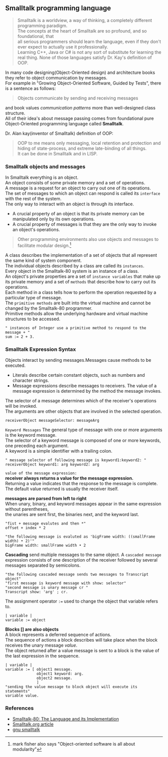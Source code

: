 ## Smalltalk programming language
> Smalltalk is a worldview, a way of thinking, a completely different programming paradigm.   
> The concepts at the heart of Smalltalk are so profound, and so foundational, that    
> all serious programmers should learn the language, even if they don't ever expect to actually use it professionally.     
> Learning C++, Java or C# is not any sort of substitute for learning the real thing. None of those languages satisfy Dr. Kay's definition of OOP.

In many code designing(Object-Oriented design) and architecture books they refer to object communication by messages.   
For example in "Growing Object-Oriented Software, Guided by Tests", there is a sentence as follows:
> Objects communicate by sending and receiving messages

and book values *communication patterns* more than well-designed class structure.   
All of their idea's about message passing comes from foundational pure Object-Oriented programming language called **Smalltalk**.  

Dr. Alan kay(inventor of Smalltalk) definition of OOP:
> OOP to me means only messaging, local retention and protection and hiding of state-process, and extreme late-binding of all things.    
> It can be done in Smalltalk and in LISP.

### Smalltalk objects and messages
In Smalltalk everything is an object.   
An object consists of some private memory and a set of operations.    
A message is a request for an object to carry out one of its operations.    
The set of messages to which an object can respond is called its `interface` with the rest of the system.   
The only way to interact with an object is through its interface.    
- A crucial property of an object is that its private memory can be manipulated only by its own operations.   
- A crucial property of messages is that they are the only way to invoke an object's operations.   
> Other programming environments also use objects and messages to facilitate modular design.[^1]

A class describes the implementation of a set of objects that all represent the same kind of system component.        
The individual objects described by a class are called its `instances`.    
Every object in the Smalltalk-80 system is an instance of a class.        
An object's private properties are a set of `instance variables` that make up its private memory and a set of `methods` that describe how to carry out its operations.   
Each method in a class tells how to perform the operation requested by a particular type of message.    
The `primitive methods` are built into the virtual machine and cannot be changed by the Smalltalk-80 programmer.    
Primitive methods allow the underlying hardware and virtual machine structures to be accessed.    
```smalltalk
" instances of Integer use a primitive method to respond to the message + "
sum := 2 + 3.
```
### Smalltalk Expression Syntax
Objects interact by sending messages.Messages cause methods to be executed.      
- Literals describe certain constant objects, such as numbers and character strings.
- Message expressions describe messages to receivers. The value of a
  message expression is determined by the method the message invokes.

The selector of a message determines which of the receiver's operations will be invoked.    
The arguments are other objects that are involved in the selected operation.
```smalltalk
receiverObject messageSelector: messageArg
```
`Keyword Messages` The general type of message with one or more arguments is the keyword message.    
The selector of a keyword message is composed of one or more keywords, one preceding each argument.    
A keyword is a simple identifier with a trailing colon.
```smalltalk
" message selector of following message is keyword1:keyword2: "
receiverObject keyword1: arg keyword2: arg
```
`value of the message expression:`    
**receiver always returns a value for the message expression.**   
Returning a value indicates that the response to the message is complete.    
The default value returned is usually the receiver itself.    

**messages are parsed from left to right**    
When unary, binary, and keyword messages appear in the same expression without parentheses,    
the unaries are sent first, the binaries next, and the keyword last.
```smalltalk
"fist + message evalutes and then *"
offset + index * 2 

"the following message is evaluted as 'bigFrame width: ((smallFrame width) • 2)'"
bigFrame width: smallFrame width • 2
```
**Cascading** send multiple messages to the same object.
A `cascaded message` expression consists of one description of the receiver followed by several messages separated by semicolons.
```smalltalk
"the following cascaded message sends two messages to Transcript object"
"first message is keyword message with show: selector"
"second message is unary message cr "
Transcript show: 'arg' ; cr.
```
The assignment operator `:=` used to change the object that variable refers to.
```smalltalk
| variable |
variable := object
```
**Blocks [] are also objects**    
A block represents a deferred sequence of actions.    
The sequence of actions a block describes will take place when the block receives the unary message *value*.        
The object returned after a value message is sent to a block is the value of the last expression in the sequence.     
```smalltalk
| variable |
variable := [ object1 message.
              object1 keyword: arg.
              object2 message.
              ]
"sending the value message to block object will execute its statements"
variable value.
```

### References
- [Smalltalk-80: The Language and its Implementation](https://dl.acm.org/doi/book/10.5555/273)
- [Smalltalk.org article](http://www.smalltalk.org/articles/article_20100320_a3_Getting_The_Message.html)
- [gnu smalltalk](https://www.gnu.org/software/smalltalk/manual/html_node/Syntax.html)

[^1]: mark fisher also says "Object-oriented software is all about modularity"